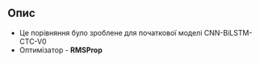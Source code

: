 ## Опис

- Це порівняння було зроблене для початкової моделі CNN-BiLSTM-CTC-V0
- Оптимізатор - **RMSProp**
